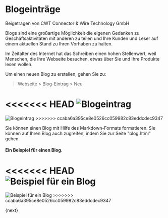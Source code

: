 # Blogeinträge
<span class="text-muted contributed-by">Beigetragen von CWT Connector & Wire Technology GmbH</span>

Blogs sind eine großartige Möglichkeit die eigenen Gedanken zu Geschäftsaktivitäten mit anderen zu teilen und Ihre Kunden und Leser auf einem aktuellen Stand zu Ihren Vorhaben zu halten.

Im Zeitalter des Internet hat das Schreiben einen hohen Stellenwert, weil Menschen, die Ihre Webseite besuchen, etwas über Sie und Ihre Produkte lesen wollen.

Um einen neuen Blog zu erstellen, gehen Sie zu:

> Webseite > Blog-Eintrag > Neu

<<<<<<< HEAD
<img class="screenshot" alt="Blogeintrag" src="/docs/assets/img/website/blog-post.png">
=======
<img class="screenshot" alt="Blogeintrag" src="{{docs_base_url}}/assets/img/website/blog-post.png">
>>>>>>> ccaba6a395ce8e0526cc059982c83eddcdec9347

Sie können einen Blog mit Hilfe des Markdown-Formats formatieren. Sie können auf Ihren Blog auch zugreifen, indem Sie zur Seite "blog.html" gehen.

#### Ein Beispiel für einen Blog.

<<<<<<< HEAD
<img class="screenshot" alt="Beispiel für ein Blog" src="/docs/assets/img/website/blog-sample.png">
=======
<img class="screenshot" alt="Beispiel für ein Blog" src="{{docs_base_url}}/assets/img/website/blog-sample.png">
>>>>>>> ccaba6a395ce8e0526cc059982c83eddcdec9347

{next}
